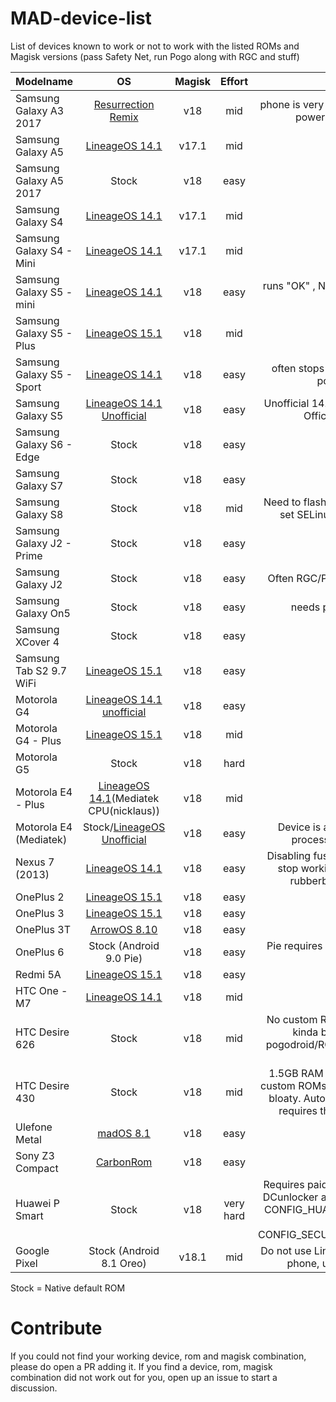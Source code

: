 # MAD-device-list
List of devices known to work or not to work with the listed ROMs and Magisk versions (pass Safety Net, run Pogo along with RGC and stuff)

| Modelname | OS | Magisk | Effort | Notes |
| --- | :---: | :---: | :---: | :---: |
| Samsung Galaxy A3 2017 | [Resurrection Remix](https://forum.xda-developers.com/samsung-a-series-2017/development/rom-resurrection-remix-6-0-t3787726) | v18 | mid | phone is very inconsitsent, sometimes not powering on. Use with risk. |
| Samsung Galaxy A5 | [LineageOS 14.1](https://download.lineageos.org/a5y17lte) | v17.1 | mid | laggy |
| Samsung Galaxy A5 2017 | Stock | v18 | easy | - |
| Samsung Galaxy S4 | [LineageOS 14.1](https://download.lineageos.org/jfltexx) | v17.1 | mid | laggy |
| Samsung Galaxy S4 - Mini | [LineageOS 14.1](https://forum.xda-developers.com/galaxy-s4-mini/orig-development/rom-cyanogenmod-14-0-s4-mini-3g-lte-t3471761) | v17.1 | mid | laggy |
| Samsung Galaxy S5 - mini | [LineageOS 14.1](https://forum.xda-developers.com/galaxy-s5-mini/development/g800f-m-y-lineageos-14-1-g800f-m-y-t3549055) | v18 | easy | runs "OK" , Needs delay for pogodroid to start |
| Samsung Galaxy S5 - Plus | [LineageOS 15.1](https://download.lineageos.org/kccat6) | v18 | mid | - |
| Samsung Galaxy S5 - Sport | [LineageOS 14.1](https://forum.xda-developers.com/sprint-galaxy-s5/development/rom-lineageos-14-1-galaxy-s5-sport-sm-t3727763) | v18 | easy | often stops injecting. Needs delay for pogodroid to start |
| Samsung Galaxy S5 | [LineageOS 14.1 Unofficial](https://androidfilehost.com/?fid=11410963190603877710) | v18 | easy | Unofficial 14.1 is much more stable than Official LineageOS 15.x |
| Samsung Galaxy S6 - Edge | Stock | v18 | easy | - |
| Samsung Galaxy S7 | Stock | v18 | easy | - |
| Samsung Galaxy S8 | Stock | v18 | mid | Need to flash a custom kernel in order to set SELinux to permissable [kernel](https://forum.xda-developers.com/galaxy-s8/samsung-galaxy-s8--s8-cross-device-development/kernel-tgpkernel-t3654423) |
| Samsung Galaxy J2 - Prime | Stock | v18 | easy | - |
| Samsung Galaxy J2 | Stock | v18 | easy | Often RGC/PogoDroid Lost Connection |
| Samsung Galaxy On5 | Stock | v18 | easy | needs pogodroid systemized |
| Samsung XCover 4 | Stock | v18 | easy | - |
| Samsung Tab S2 9.7 WiFi | [LineageOS 15.1](https://download.lineageos.org/gts210vewifi) | v18 | easy | - |
| Motorola G4 | [LineageOS 14.1 unofficial](https://forum.xda-developers.com/moto-g4-plus/development/rom-cyanogenmod-14-1-t3522101) | v18 | easy | - |
| Motorola G4 - Plus | [LineageOS 15.1](https://forum.xda-developers.com/moto-g4-plus/development/rom-lineageos-15-1-unofficial-t3768420) | v18 | mid | - |
| Motorola G5 | Stock | v18 | hard | - |
| Motorola E4 - Plus | [LineageOS 14.1](https://androidfilehost.com/?fid=5862345805528046723)(Mediatek CPU(nicklaus)) | v18 | mid | - |
| Motorola E4 (Mediatek) | Stock/[LineageOS Unofficial](https://forum.xda-developers.com/moto-e4/development/rom-lineageos-14-1-moto-e4-mediatek-t3717926) | v18 | easy | Device is available with Qualcomm processor as well - untested |
| Nexus 7 (2013) | [LineageOS 14.1](https://download.lineageos.org/flo) | v18 | easy | Disabling fused location causes GPS to stop working entirely, but does not rubberband with this enabled |
| OnePlus 2 | [LineageOS 15.1](https://wiki.lineageos.org/devices/oneplus2/install) | v18 | easy | - |
| OnePlus 3 | [LineageOS 15.1](https://forum.xda-developers.com/oneplus-3/oneplus-3--3t-cross-device-development/rom-lineageos-15-1-oneplus-3-3t-t3739169) | v18 | easy | - |
| OnePlus 3T | [ArrowOS 8.10](https://forum.xda-developers.com/oneplus-3/oneplus-3--3t-cross-device-development/official-arrowos-t3822779) | v18 | easy | - |
| OnePlus 6 | Stock (Android 9.0 Pie) | v18 | easy | Pie requires MAD running behind a TLS reverse proxy |
| Redmi 5A | [LineageOS 15.1](https://forum.xda-developers.com/xiaomi-redmi-5a/development/2018-10-10-lineageos-15-1-t3864961) | v18 | easy | - |
| HTC One -  M7 | [LineageOS 14.1](https://forum.xda-developers.com/htc-one/orig-development/rom-lineage-os-14-1-t3531331) | v18 | mid | heat |
| HTC Desire 626 | Stock | v18 | mid | No custom ROMs available and stock is kinda bloaty. Autostarting of pogodroid/RGC requires third party app like tasker. |
| HTC Desire 430 | Stock | v18 | mid | 1.5GB RAM so slow but works well, no custom ROMs available and stock is kinda bloaty. Autostarting of pogodroid/RGC requires third party app like tasker |
| Ulefone Metal | [madOS 8.1](https://forum.xda-developers.com/android/development/rom-official-mados-ulefone-metal-t3709342) | v18 | easy | - |
| Sony Z3 Compact | [CarbonRom](https://forum.xda-developers.com/z3-compact/orig-development/8-1-x-carbonrom-cr-6-1-t3771549) | v18 | easy | - |
| Huawei P Smart | Stock | v18 | very hard | Requires paid bootloader unlock through DCunlocker and building own kernel with CONFIG_HUAWEI_PTRACE_POKE_ON=y and CONFIG_SECURITY_SELINUX_DEVELOP=y |
| Google Pixel | Stock (Android 8.1 Oreo) | v18.1 | mid | Do not use Link2SD for RGC as it's an A/B phone, use [Systemizer](https://github.com/Magisk-Modules-Repo/terminal_systemizer) instead |

Stock = Native default ROM

# Contribute
If you could not find your working device, rom and magisk combination, please do open a PR adding it.
If you find a device, rom, magisk combination did not work out for you, open up an issue to start a discussion.

